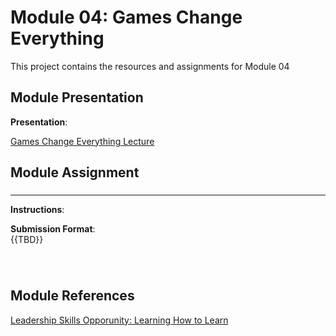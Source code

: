 # Module 04: Games Change Everything

This project contains the resources and assignments for Module 04


## Module Presentation

**Presentation**:
<br>

[Games Change Everything Lecture](https://eagleonline.hccs.edu/courses/303292/files/78772135?module_item_id=20937031)

## Module Assignment 


### 
<hr>



**Instructions**:



**Submission Format**:<br>
{{TBD}}
 
### 
<br>

## Module References
[Leadership Skills Opporunity: Learning How to Learn](https://www.youtube.com/watch?v=vd2dtkMINIw)

